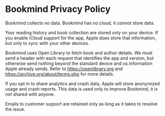 #  Bookmind Privacy Policy

Bookmind collects no data. Bookmind has no cloud, it *cannot* store data.

Your reading history and book collection are stored only on your device. If you enable iCloud support for the app, Apple does store that information, but only to sync with your other devices.

Bookmind uses Open Library to fetch book and author details. We must send a header with each request that identifies the app and version, but otherwise send nothing beyond the standard device and os information Apple already sends. Refer to https://openlibrary.org and https://archive.org/about/terms.php for more details. 

If you opt in to share analytics and crash data, Apple will store anonymized usage and crash reports. This data is used only to improve Bookmind, it is not shared with anyone. 

Emails to customer support are retained only as long as it takes to resolve the issue.


